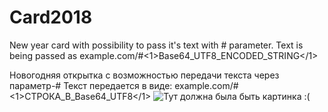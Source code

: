 # Card2018

New year card with possibility to pass it's text with # parameter.
Text is being passed as example.com/#<1>Base64_UTF8_ENCODED_STRING</1>

Новогодняя открытка с возможностью передачи текста через параметр-#
Текст передается в виде: example.com/#<1>СТРОКА_В_Base64_UTF8</1>
![Тут должна была быть картинка :(](https://github.com/muhametshin1997/Card2018/blob/master/SCREENSHOT.png)
